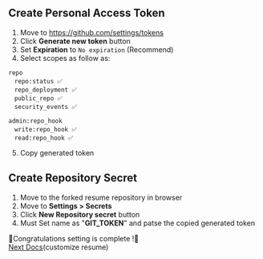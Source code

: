 ## Create Personal Access Token
1. Move to https://github.com/settings/tokens
2. Click **Generate new token** button
3. Set **Expiration** to `No expiration` (Recommend)
4. Select scopes as follow as:  
```
repo  
　repo:status ✅  
　repo_deployment ✅  
　public_repo ✅  
　security_events ✅  

admin:repo_hook  
　write:repo_hook ✅  
　read:repo_hook ✅  
```
5. Copy generated token

## Create Repository Secret
1. Move to the forked resume repository in browser
2. Move to **Settings > Secrets**  
3. Click **New Repository secret** button
4. Must Set name as "**GIT_TOKEN**" and patse the copied generated token  
   
🎉Congratulations setting is complete !🎉  
[Next Docs](https://github.com/lumyjuwon/yuru-resume/blob/master/docs/CUSTOMIZE.md)(customize resume)
